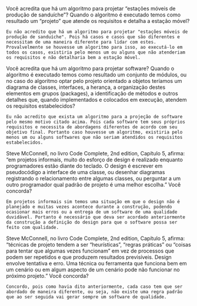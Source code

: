 Você acredita que há um algoritmo para projetar “estações móveis de produção de sanduíche”? Quando o algoritmo é executado temos como resultado um “projeto” que atende os requisitos e detalha a estação móvel?

    Eu não acredito que há um algoritmo para projetar "estações móveis de produção de sanduíche". Pois há casos e casos que são diferentes e necessitam de uma maneira diferente para lidar com estes. Provalvelmente se houvesse um algoritmo para isso, ao executá-lo em todos os casos, existiria pelo menos um ou alguns que não atenderiam os requisitos e não detalharia bem a estação móvel.

Você acredita que há um algoritmo para projetar software? Quando o algoritmo é executado temos como resultado um conjunto de módulos, ou no caso do algoritmo optar pelo projeto orientado a objetos teríamos um diagrama de classes, interfaces, a herança, a organização destes elementos em grupos (packages), a identificação de métodos e outros detalhes que, quando implementados e colocados em execução, atendem os requisitos estabelecidos?

    Eu não acredito que exista um algoritmo para a projeção de software pelo mesmo motivo citado acima. Pois cada software tem seus próprios requisitos e necessita de abordagens diferentes de acordo com seu objetivo final. Portanto caso houvesse um algoritmo, existiria pelo menos um ou alguns softwares que não seriam atendidos os requisitos estabelecidos.

Steve McConnell, no livro Code Complete, 2nd edition, Capítulo 5, afirma: “em projetos informais, muito do esforço de design é realizado enquanto programadores estão diante do teclado. O design é escrever em pseudocódigo a interface de uma classe, ou desenhar diagramas registrando o relacionamento entre algumas classes, ou perguntar a um outro programador qual padrão de projeto é uma melhor escolha.” Você concorda?

    Em projetos informais sim temos uma situação em que o design não é planejado e muitas vezes acontece durante a construção, podendo ocasionar mais erros ou a entrega de um software de uma qualidade duvidável. Portanto é necessário que deva ser acordado anteriormente da construção a definição do design para que o software possa ser feito com qualidade.

Steve McConnell, no livro Code Complete, 2nd edition, Capítulo 5, afirma: “técnicas de projeto tendem a ser “heurísticas”, “regras práticas” ou “coisas para tentar que algumas vezes funcionam” em vez de processos que podem ser repetidos e que produzem resultados previsíveis. Design envolve tentativa e erro. Uma técnica ou ferramenta que funciona bem em um cenário ou em algum aspecto de um cenário pode não funcionar no próximo projeto.” Você concorda?

    Concordo, pois como havia dito anteriormente, cada caso tem que ser abordado de maneira diferente, ou seja, não existe uma regra padrão que ao ser seguida vai gerar sempre um software de qualidade.